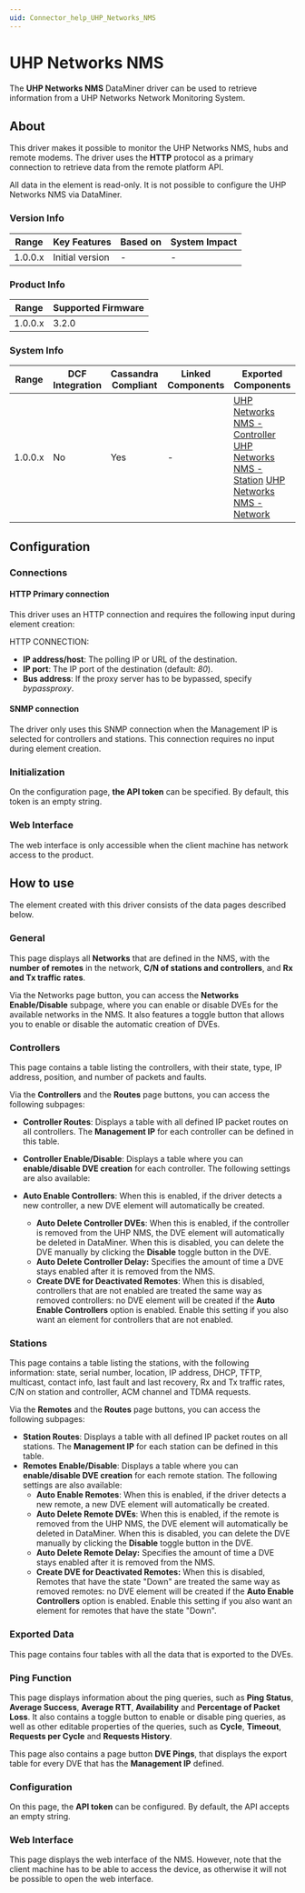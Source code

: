 ```yaml
---
uid: Connector_help_UHP_Networks_NMS
---
```


# UHP Networks NMS

The **UHP Networks NMS** DataMiner driver can be used to retrieve information from a UHP Networks Network Monitoring System.

## About

This driver makes it possible to monitor the UHP Networks NMS, hubs and remote modems. The driver uses the **HTTP** protocol as a primary connection to retrieve data from the remote platform API.

All data in the element is read-only. It is not possible to configure the UHP Networks NMS via DataMiner.

### Version Info

| **Range** | **Key Features** | **Based on** | **System Impact** |
|-----------|------------------|--------------|-------------------|
| 1.0.0.x   | Initial version  | \-           | \-                |

### Product Info

| **Range** | **Supported Firmware** |
|-----------|------------------------|
| 1.0.0.x   | 3.2.0                  |

### System Info

| **Range** | **DCF Integration** | **Cassandra Compliant** | **Linked Components** | **Exported Components**                                                                                                                                                                                                                                              |
|-----------|---------------------|-------------------------|-----------------------|----------------------------------------------------------------------------------------------------------------------------------------------------------------------------------------------------------------------------------------------------------------------|
| 1.0.0.x   | No                  | Yes                     | \-                    | [UHP Networks NMS - Controller](/Driver%20Help/UHP%20Networks%20NMS%20-%20Controller.aspx) [UHP Networks NMS - Station](/Driver%20Help/UHP%20Networks%20NMS%20-%20Station.aspx) [UHP Networks NMS - Network](xref:Connector_help_UHP_Networks_NMS_-_Network) |

## Configuration

### Connections

#### HTTP Primary connection

This driver uses an HTTP connection and requires the following input during element creation:

HTTP CONNECTION:

- **IP address/host**: The polling IP or URL of the destination.
- **IP port**: The IP port of the destination (default: *80*).
- **Bus address**: If the proxy server has to be bypassed, specify *bypassproxy*.

#### SNMP connection

The driver only uses this SNMP connection when the Management IP is selected for controllers and stations. This connection requires no input during element creation.

### Initialization

On the configuration page, **the API token** can be specified. By default, this token is an empty string.

### Web Interface

The web interface is only accessible when the client machine has network access to the product.

## How to use

The element created with this driver consists of the data pages described below.

### General

This page displays all **Networks** that are defined in the NMS, with the **number of remotes** in the network, **C/N of stations and controllers**, and **Rx and Tx traffic** **rates**.

Via the Networks page button, you can access the **Networks Enable/Disable** subpage, where you can enable or disable DVEs for the available networks in the NMS.
It also features a toggle button that allows you to enable or disable the automatic creation of DVEs.

### Controllers

This page contains a table listing the controllers, with their state, type, IP address, position, and number of packets and faults.

Via the **Controllers** and the **Routes** page buttons, you can access the following subpages:

- **Controller Routes**: Displays a table with all defined IP packet routes on all controllers. The **Management IP** for each controller can be defined in this table.

- **Controller Enable/Disable**: Displays a table where you can **enable/disable DVE creation** for each controller. The following settings are also available:

- **Auto Enable Controllers**: When this is enabled, if the driver detects a new controller, a new DVE element will automatically be created.
  - **Auto Delete Controller DVEs**: When this is enabled, if the controller is removed from the UHP NMS, the DVE element will automatically be deleted in DataMiner. When this is disabled, you can delete the DVE manually by clicking the **Disable** toggle button in the DVE.
  - **Auto Delete Controller Delay:** Specifies the amount of time a DVE stays enabled after it is removed from the NMS.
  - **Create DVE for Deactivated Remotes**: When this is disabled, controllers that are not enabled are treated the same way as removed controllers: no DVE element will be created if the **Auto Enable Controllers** option is enabled. Enable this setting if you also want an element for controllers that are not enabled.

### Stations

This page contains a table listing the stations, with the following information: state, serial number, location, IP address, DHCP, TFTP, multicast, contact info, last fault and last recovery, Rx and Tx traffic rates, C/N on station and controller, ACM channel and TDMA requests.

Via the **Remotes** and the **Routes** page buttons, you can access the following subpages:

- **Station Routes**: Displays a table with all defined IP packet routes on all stations. The **Management IP** for each station can be defined in this table.
- **Remotes Enable/Disable**: Displays a table where you can **enable/disable DVE creation** for each remote station. The following settings are also available:
  - **Auto Enable Remotes**: When this is enabled, if the driver detects a new remote, a new DVE element will automatically be created.
  - **Auto Delete Remote DVEs**: When this is enabled, if the remote is removed from the UHP NMS, the DVE element will automatically be deleted in DataMiner. When this is disabled, you can delete the DVE manually by clicking the **Disable** toggle button in the DVE.
  - **Auto Delete Remote Delay:** Specifies the amount of time a DVE stays enabled after it is removed from the NMS.
  - **Create DVE for Deactivated Remotes:** When this is disabled, Remotes that have the state "Down" are treated the same way as removed remotes: no DVE element will be created if the **Auto Enable Controllers** option is enabled. Enable this setting if you also want an element for remotes that have the state "Down".

### Exported Data

This page contains four tables with all the data that is exported to the DVEs.

### Ping Function

This page displays information about the ping queries, such as **Ping Status**, **Average Success**, **Average RTT**, **Availability** and **Percentage of Packet Loss**. It also contains a toggle button to enable or disable ping queries, as well as other editable properties of the queries, such as **Cycle**, **Timeout**, **Requests per Cycle** and **Requests History**.

This page also contains a page button **DVE Pings**, that displays the export table for every DVE that has the **Management IP** defined.

### Configuration

On this page, the **API token** can be configured. By default, the API accepts an empty string.

### Web Interface

This page displays the web interface of the NMS. However, note that the client machine has to be able to access the device, as otherwise it will not be possible to open the web interface.
